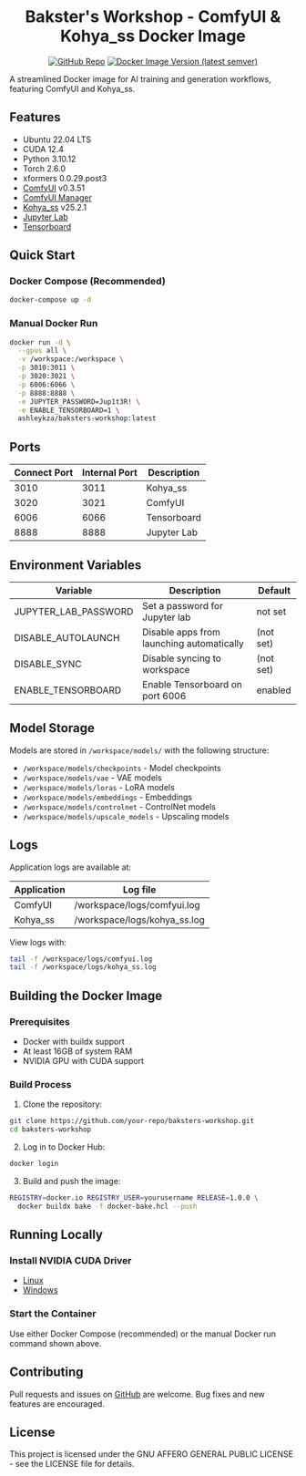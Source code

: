 <div align="center">

# Bakster's Workshop - ComfyUI & Kohya_ss Docker Image

[![GitHub Repo](https://img.shields.io/badge/github-repo-green?logo=github)](https://github.com/ashleykleynhans/stable-diffusion-docker)
[![Docker Image Version (latest semver)](https://img.shields.io/docker/v/ashleykza/baksters-workshop?logo=docker&label=dockerhub&color=blue)](https://hub.docker.com/repository/docker/ashleykza/baksters-workshop)

</div>

A streamlined Docker image for AI training and generation workflows, featuring ComfyUI and Kohya_ss.

## Features

* Ubuntu 22.04 LTS
* CUDA 12.4
* Python 3.10.12
* Torch 2.6.0
* xformers 0.0.29.post3
* [ComfyUI](https://github.com/comfyanonymous/ComfyUI) v0.3.51
* [ComfyUI Manager](https://github.com/ltdrdata/ComfyUI-Manager)
* [Kohya_ss](https://github.com/bmaltais/kohya_ss) v25.2.1
* [Jupyter Lab](https://github.com/jupyterlab/jupyterlab)
* [Tensorboard](https://www.tensorflow.org/tensorboard)

## Quick Start

### Docker Compose (Recommended)

```bash
docker-compose up -d
```

### Manual Docker Run

```bash
docker run -d \
  --gpus all \
  -v /workspace:/workspace \
  -p 3010:3011 \
  -p 3020:3021 \
  -p 6006:6066 \
  -p 8888:8888 \
  -e JUPYTER_PASSWORD=Jup1t3R! \
  -e ENABLE_TENSORBOARD=1 \
  ashleykza/baksters-workshop:latest
```

## Ports

| Connect Port | Internal Port | Description     |
|--------------|---------------|-----------------|
| 3010         | 3011          | Kohya_ss        |
| 3020         | 3021          | ComfyUI         |
| 6006         | 6066          | Tensorboard     |
| 8888         | 8888          | Jupyter Lab     |

## Environment Variables

| Variable             | Description                                  | Default       |
|---------------------|----------------------------------------------|---------------|
| JUPYTER_LAB_PASSWORD| Set a password for Jupyter lab              | not set       |
| DISABLE_AUTOLAUNCH  | Disable apps from launching automatically   | (not set)     |
| DISABLE_SYNC        | Disable syncing to workspace                | (not set)     |
| ENABLE_TENSORBOARD  | Enable Tensorboard on port 6006             | enabled       |

## Model Storage

Models are stored in `/workspace/models/` with the following structure:
- `/workspace/models/checkpoints` - Model checkpoints
- `/workspace/models/vae` - VAE models
- `/workspace/models/loras` - LoRA models
- `/workspace/models/embeddings` - Embeddings
- `/workspace/models/controlnet` - ControlNet models
- `/workspace/models/upscale_models` - Upscaling models

## Logs

Application logs are available at:

| Application | Log file                     |
|-------------|------------------------------|
| ComfyUI     | /workspace/logs/comfyui.log  |
| Kohya_ss    | /workspace/logs/kohya_ss.log |

View logs with:
```bash
tail -f /workspace/logs/comfyui.log
tail -f /workspace/logs/kohya_ss.log
```

## Building the Docker Image

### Prerequisites
- Docker with buildx support
- At least 16GB of system RAM
- NVIDIA GPU with CUDA support

### Build Process

1. Clone the repository:
```bash
git clone https://github.com/your-repo/baksters-workshop.git
cd baksters-workshop
```

2. Log in to Docker Hub:
```bash
docker login
```

3. Build and push the image:
```bash
REGISTRY=docker.io REGISTRY_USER=yourusername RELEASE=1.0.0 \
  docker buildx bake -f docker-bake.hcl --push
```

## Running Locally

### Install NVIDIA CUDA Driver

- [Linux](https://docs.nvidia.com/cuda/cuda-installation-guide-linux/index.html)
- [Windows](https://docs.nvidia.com/cuda/cuda-installation-guide-microsoft-windows/index.html)

### Start the Container

Use either Docker Compose (recommended) or the manual Docker run command shown above.

## Contributing

Pull requests and issues on [GitHub](https://github.com/your-repo/baksters-workshop) are welcome. Bug fixes and new features are encouraged.

## License

This project is licensed under the GNU AFFERO GENERAL PUBLIC LICENSE - see the LICENSE file for details.